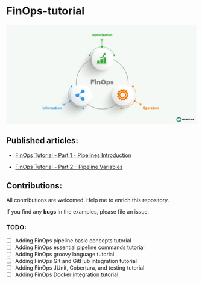 # FinOps-tutorial

<p align="center">
 <img alt="FinOps Logo" src="image/finops.png">
</p>


## Published articles:

 - [FinOps Tutorial - Part 1 - Pipelines Introduction](https://itnext.io/FinOps-tutorial-part-1-pipelines-bd1397cf5509)

 - [FinOps Tutorial - Part 2 - Pipeline Variables](https://itnext.io/FinOps-tutorial-part-2-pipeline-variables-5e4783aa2c07)


## Contributions:

All contributions are welcomed. Help me to enrich this repository.

If you find any **bugs** in the examples, please file an issue.

### TODO:

 - [ ] Adding FinOps pipeline basic concepts tutorial
 - [ ] Adding FinOps essential pipeline commands tutorial
 - [ ] Adding FinOps groovy language tutorial
 - [ ] Adding FinOps Git and GitHub integration tutorial
 - [ ] Adding FinOps JUnit, Cobertura, and testing tutorial
 - [ ] Adding FinOps Docker integration tutorial
